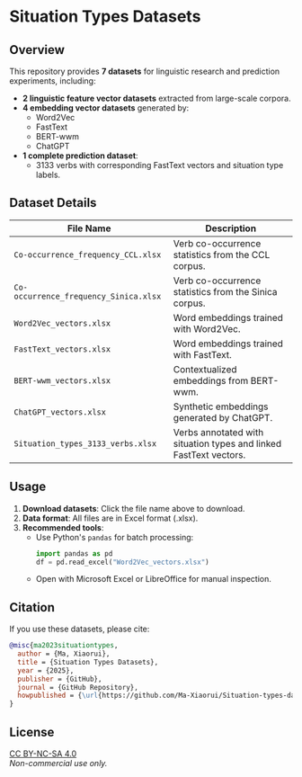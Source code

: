 # Situation Types Datasets

## Overview
This repository provides **7 datasets** for linguistic research and prediction experiments, including:
- **2 linguistic feature vector datasets** extracted from large-scale corpora.
- **4 embedding vector datasets** generated by:
  - Word2Vec
  - FastText
  - BERT-wwm
  - ChatGPT
- **1 complete prediction dataset**:
  - 3133 verbs with corresponding FastText vectors and situation type labels.

## Dataset Details
| File Name                                  | Description                                                                 |
|-------------------------------------------|-----------------------------------------------------------------------------|
| `Co-occurrence_frequency_CCL.xlsx`        | Verb co-occurrence statistics from the CCL corpus.                          |
| `Co-occurrence_frequency_Sinica.xlsx`     | Verb co-occurrence statistics from the Sinica corpus.                       |
| `Word2Vec_vectors.xlsx`                   | Word embeddings trained with Word2Vec.                                      |
| `FastText_vectors.xlsx`                   | Word embeddings trained with FastText.                                      |
| `BERT-wwm_vectors.xlsx`                   | Contextualized embeddings from BERT-wwm.                                    |
| `ChatGPT_vectors.xlsx`                    | Synthetic embeddings generated by ChatGPT.                                  |
| `Situation_types_3133_verbs.xlsx`         | Verbs annotated with situation types and linked FastText vectors.           |

## Usage
1. **Download datasets**: Click the file name above to download.
2. **Data format**: All files are in Excel format (.xlsx).
3. **Recommended tools**:
   - Use Python's `pandas` for batch processing:
     ```python
     import pandas as pd
     df = pd.read_excel("Word2Vec_vectors.xlsx")
     ```
   - Open with Microsoft Excel or LibreOffice for manual inspection.

## Citation
If you use these datasets, please cite:
```bibtex
@misc{ma2023situationtypes,
  author = {Ma, Xiaorui},
  title = {Situation Types Datasets},
  year = {2025},
  publisher = {GitHub},
  journal = {GitHub Repository},
  howpublished = {\url{https://github.com/Ma-Xiaorui/Situation-types-datasets}}
}
```

## License
[CC BY-NC-SA 4.0](https://creativecommons.org/licenses/by-nc-sa/4.0/)  
*Non-commercial use only.*

